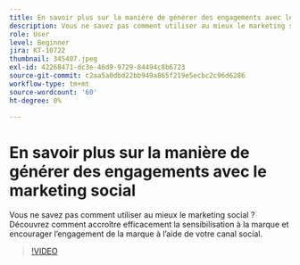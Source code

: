 ```yaml
---
title: En savoir plus sur la manière de générer des engagements avec le marketing social
description: Vous ne savez pas comment utiliser au mieux le marketing social ? Découvrez comment accroître efficacement la sensibilisation à la marque et encourager l’engagement de la marque à l’aide de votre canal social.
role: User
level: Beginner
jira: KT-10722
thumbnail: 345407.jpeg
exl-id: 42268471-dc3e-46d9-9729-84494c8b6723
source-git-commit: c2aa5a0dbd22bb949a865f219e5ecbc2c96d6286
workflow-type: tm+mt
source-wordcount: '60'
ht-degree: 0%

---
```


# En savoir plus sur la manière de générer des engagements avec le marketing social

Vous ne savez pas comment utiliser au mieux le marketing social ? Découvrez comment accroître efficacement la sensibilisation à la marque et encourager l’engagement de la marque à l’aide de votre canal social.

>[!VIDEO](https://video.tv.adobe.com/v/345407/?quality=12&learn=on)
